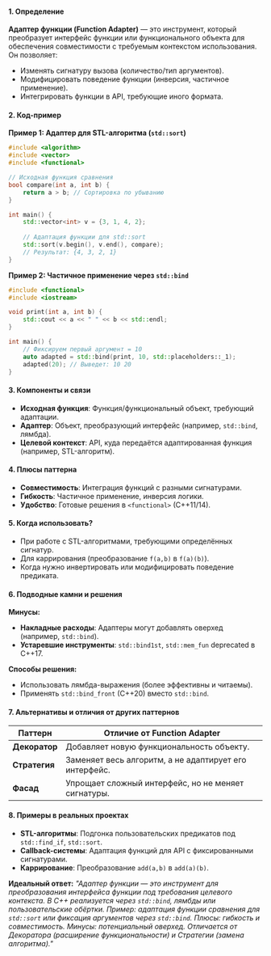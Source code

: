 #### **1. Определение**  
**Адаптер функции (Function Adapter)** — это инструмент, который преобразует интерфейс функции или функционального объекта для обеспечения совместимости с требуемым контекстом использования. Он позволяет:
- Изменять сигнатуру вызова (количество/тип аргументов).
- Модифицировать поведение функции (инверсия, частичное применение).
- Интегрировать функции в API, требующие иного формата.

#### **2. Код-пример**  
**Пример 1: Адаптер для STL-алгоритма (`std::sort`)**  
```cpp
#include <algorithm>
#include <vector>
#include <functional>

// Исходная функция сравнения
bool compare(int a, int b) { 
    return a > b; // Сортировка по убыванию
}

int main() {
    std::vector<int> v = {3, 1, 4, 2};
    
    // Адаптация функции для std::sort
    std::sort(v.begin(), v.end(), compare); 
    // Результат: {4, 3, 2, 1}
}
```

**Пример 2: Частичное применение через `std::bind`**  
```cpp
#include <functional>
#include <iostream>

void print(int a, int b) {
    std::cout << a << " " << b << std::endl;
}

int main() {
    // Фиксируем первый аргумент = 10
    auto adapted = std::bind(print, 10, std::placeholders::_1);
    adapted(20); // Выведет: 10 20
}
```

#### **3. Компоненты и связи**  
- **Исходная функция**: Функция/функциональный объект, требующий адаптации.  
- **Адаптер**: Объект, преобразующий интерфейс (например, `std::bind`, лямбда).  
- **Целевой контекст**: API, куда передаётся адаптированная функция (например, STL-алгоритм).  

#### **4. Плюсы паттерна**  
- **Совместимость**: Интеграция функций с разными сигнатурами.  
- **Гибкость**: Частичное применение, инверсия логики.  
- **Удобство**: Готовые решения в `<functional>` (C++11/14).  

#### **5. Когда использовать?**  
- При работе с STL-алгоритмами, требующими определённых сигнатур.  
- Для каррирования (преобразование `f(a,b)` в `f(a)(b)`).  
- Когда нужно инвертировать или модифицировать поведение предиката.  

#### **6. Подводные камни и решения**  
**Минусы:**  
- **Накладные расходы**: Адаптеры могут добавлять оверхед (например, `std::bind`).  
- **Устаревшие инструменты**: `std::bind1st`, `std::mem_fun` deprecated в C++17.  

**Способы решения:**  
- Использовать лямбда-выражения (более эффективны и читаемы).  
- Применять `std::bind_front` (C++20) вместо `std::bind`.  

#### **7. Альтернативы и отличия от других паттернов**  

| **Паттерн**   | **Отличие от Function Adapter**                        |
| ------------- | ------------------------------------------------------ |
| **Декоратор** | Добавляет новую функциональность объекту.              |
| **Стратегия** | Заменяет весь алгоритм, а не адаптирует его интерфейс. |
| **Фасад**     | Упрощает сложный интерфейс, но не меняет сигнатуры.    |

#### **8. Примеры в реальных проектах**  
- **STL-алгоритмы**: Подгонка пользовательских предикатов под `std::find_if`, `std::sort`.  
- **Callback-системы**: Адаптация функций для API с фиксированными сигнатурами.  
- **Каррирование**: Преобразование `add(a,b)` в `add(a)(b)`.  

**Идеальный ответ:**
*"Адаптер функции — это инструмент для преобразования интерфейса функции под требования целевого контекста. В C++ реализуется через `std::bind`, лямбды или пользовательские обёртки. Пример: адаптация функции сравнения для `std::sort` или фиксация аргументов через `std::bind`. Плюсы: гибкость и совместимость. Минусы: потенциальный оверхед. Отличается от Декоратора (расширение функциональности) и Стратегии (замена алгоритма)."*